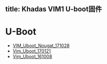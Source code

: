 title: Khadas VIM1 U-boot固件
---

# U-Boot
* [VIM_Uboot_Nougat_171028](http://www.mediafire.com/file/9g99uaj1wm718ba/VIM_Uboot_Nougat_171028.7z)
* [Vim_Uboot_170121](http://www.mediafire.com/file/8dyn2y9z9hz1f13/Vim_Uboot_170121.7z)
* [Vim_Uboot_161008](http://www.mediafire.com/file/kf0swm3cvk0j86j/Vim_Uboot_161008.7z)
